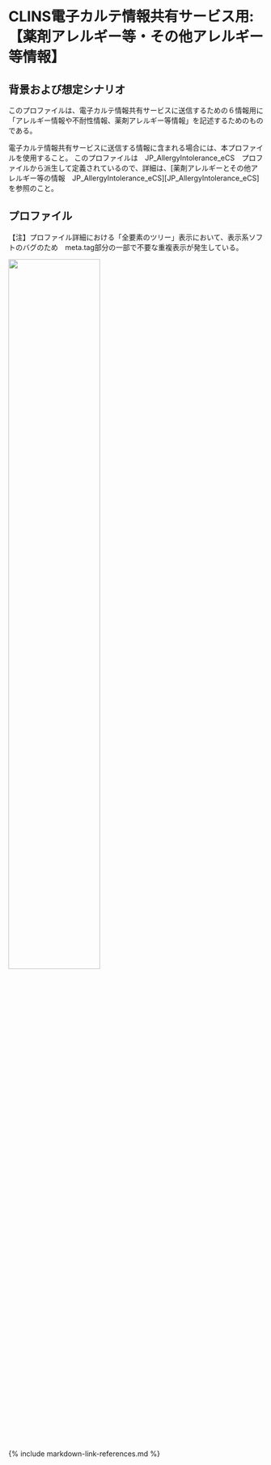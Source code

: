 
# CLINS電子カルテ情報共有サービス用: 【薬剤アレルギー等・その他アレルギー等情報】

## 背景および想定シナリオ
このプロファイルは、電子カルテ情報共有サービスに送信するための６情報用に「アレルギー情報や不耐性情報、薬剤アレルギー等情報」を記述するためのものである。

電子カルテ情報共有サービスに送信する情報に含まれる場合には、本プロファイルを使用すること。
このプロファイルは　JP_AllergyIntolerance_eCS　プロファイルから派生して定義されているので、詳細は、[薬剤アレルギーとその他アレルギー等の情報　JP_AllergyIntolerance_eCS][JP_AllergyIntolerance_eCS]　を参照のこと。

## プロファイル

【注】プロファイル詳細における「全要素のツリー」表示において、表示系ソフトのバグのため　meta.tag部分の一部で不要な重複表示が発生している。<br>

<img src="chouhukuNote.png" width="60%">


{% include markdown-link-references.md %}